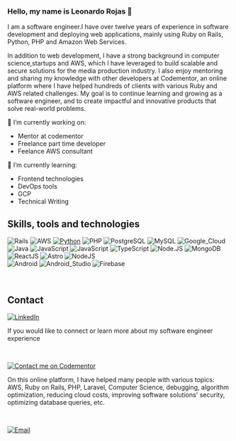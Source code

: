 ### Hello, my name is Leonardo Rojas 👋

I am a software engineer.I have over twelve years of experience in software development and deploying web applications, mainly using Ruby on Rails, Python, PHP and Amazon Web Services.

In addition to web development, I have a strong background in computer science,startups and AWS, which I have leveraged to build scalable and secure solutions for the media production industry. I also enjoy mentoring and sharing my knowledge with other developers at Codementor, an online platform where I have helped hundreds of clients with various Ruby and AWS related challenges. My goal is to continue learning and growing as a software engineer, and to create impactful and innovative products that solve real-world problems.

🔭 I’m currently working on:
- Mentor at codementor
- Freelance part time developer
- Feelance AWS consultant

🌱 I’m currently learning:
- Frontend technologies
- DevOps tools
- GCP
- Technical Writing

## Skills, tools and technologies
![Rails](https://img.shields.io/badge/Ruby_on_Rails-CC0000?style=for-the-badge&logo=ruby-on-rails&logoColor=white)
![AWS](https://img.shields.io/badge/AWS-232F3E?style=for-the-badge&logo=amazon-aws&logoColor=white&labelColor=101010)
[![Python](https://img.shields.io/badge/Python-yellow?style=for-the-badge&logo=python&logoColor=white&labelColor=101010)]()
![PHP](https://img.shields.io/badge/PHP-007396?style=for-the-badge&logo=php&logoColor=white&labelColor=101010)
<img src="https://img.shields.io/badge/PostgreSQL-4169E1.svg?style=for-the-badge&logo=PostgreSQL&logoColor=white" alt="PostgreSQL">
![MySQL](https://img.shields.io/badge/MySQL-4479A1?style=for-the-badge&logo=mysql&logoColor=white&labelColor=101010)
![Google_Cloud](https://img.shields.io/badge/Google_Cloud-4285F4?style=for-the-badge&logo=googlecloud&logoColor=white&labelColor=101010)
</br>
![Java](https://img.shields.io/badge/Java-007396?style=for-the-badge&logo=java&logoColor=white&labelColor=101010)
<img src="https://img.shields.io/badge/JavaScript-F7DF1E.svg?style=for-the-badge&logo=JavaScript&logoColor=black" alt="JavaScript">
![JavaScript](https://img.shields.io/badge/JavaScript-F7DF1E?style=for-the-badge&logo=javascript&logoColor=white&labelColor=101010)
<img src="https://img.shields.io/badge/TypeScript-3178C6.svg?style=for-the-badge&logo=TypeScript&logoColor=white" alt="TypeScript">
![Node.JS](https://img.shields.io/badge/Node.JS-339933?style=for-the-badge&logo=node.js&logoColor=white&labelColor=101010)
![MongoDB](https://img.shields.io/badge/MongoDB-47A248?style=for-the-badge&logo=mongodb&logoColor=white&labelColor=101010)
</br>
<img src="https://img.shields.io/badge/React-61DAFB.svg?style=for-the-badge&logo=React&logoColor=black" alt="ReactJS">
<img src="https://img.shields.io/badge/Vue.js-35495E.svg?style=for-the-badge&logo=vuedotjs&logoColor=white" alt="Astro">
<img src="https://img.shields.io/badge/Node.js-339933.svg?style=for-the-badge&logo=nodedotjs&logoColor=white" alt="NodeJS">
</br>
![Android](https://img.shields.io/badge/Android-3DDC84?style=for-the-badge&logo=android&logoColor=white&labelColor=101010)
![Android_Studio](https://img.shields.io/badge/Android_Studio-3DDC84?style=for-the-badge&logo=android-studio&logoColor=white&labelColor=101010)
![Firebase](https://img.shields.io/badge/Firebase-FFCA28?style=for-the-badge&logo=firebase&logoColor=white&labelColor=101010)

</br>

## Contact
  
[![LinkedIn](https://img.shields.io/badge/LinkedIn-Leonardo_Rojas-0077B5?style=for-the-badge&logo=linkedin&logoColor=white&labelColor=101010)](https://www.linkedin.com/in/leonardo-rojas-b762248a/)

If you would like to connect or learn more about my software engineer experience

<br/>


[![Contact me on Codementor](https://www.codementor.io/m-badges/leonardorojas/find-me-on-cm-b.svg)](https://www.codementor.io/@leonardorojas?refer=badge)

On this online platform, I have helped many people with various topics: AWS, Ruby on Rails, PHP, Laravel, Computer Science, debugging, algorithm optimization, reducing cloud costs, improving software solutions' security, optimizing database queries, etc.

<br/>

[![Email](https://img.shields.io/badge/Email-lerojasrojas@gmail.com-D14836?style=for-the-badge&logo=gmail&logoColor=white&labelColor=101010)](mailto:lerojasrojas@gmail.com)
